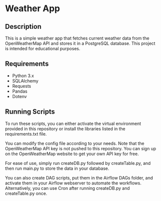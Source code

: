 # Weather App

## Description
This is a simple weather app that fetches current weather data from the OpenWeatherMap API and stores it in a PostgreSQL database. This project is intended for educational purposes.

## Requirements
- Python 3.x
- SQLAlchemy
- Requests
- Pandas
- Dotenv

## Running Scripts
To run these scripts, you can either activate the virtual environment provided in this repository or install the libraries listed in the requirements.txt file.

You can modify the config file according to your needs. Note that the OpenWeatherMap API key is not pushed to this repository. You can sign up on the OpenWeatherMap website to get your own API key for free.

For ease of use, simply run createDB.py followed by createTable.py, and then run main.py to store the data in your database.

You can also create DAG scripts, put them in the Airflow DAGs folder, and activate them in your Airflow webserver to automate the workflows. Alternatively, you can use Cron after running createDB.py and createTable.py once.
